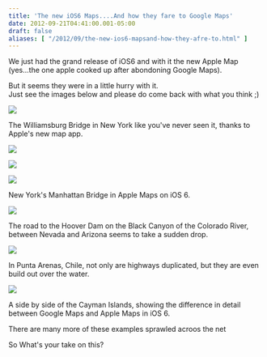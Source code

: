 ```yaml
---
title: 'The new iOS6 Maps....And how they fare to Google Maps'
date: 2012-09-21T04:41:00.001-05:00
draft: false
aliases: [ "/2012/09/the-new-ios6-mapsand-how-they-afre-to.html" ]
---
```


We just had the grand release of iOS6 and with it the new Apple Map (yes...the one apple cooked up after abondoning Google Maps).  
  
But it seems they were in a little hurry with it.  
Just see the images below and please do come back with what you think ;)  
  

[![](http://asset0.cbsistatic.com/cnwk.1d/i/tim/2012/09/20/-1_540x720.png)](http://asset0.cbsistatic.com/cnwk.1d/i/tim/2012/09/20/-1_540x720.png)

The Williamsburg Bridge in New York like you've never seen it, thanks to Apple's new map app. 

[![](http://asset1.cbsistatic.com/cnwk.1d/i/tim/2012/09/20/tumblr_mannsfoX1B1rhptwbo1_1280_620x465.png)](http://asset1.cbsistatic.com/cnwk.1d/i/tim/2012/09/20/tumblr_mannsfoX1B1rhptwbo1_1280_620x465.png)

[![](http://i.i.com.com/cnwk.1d/i/tim/2012/09/20/-1_620x827.png)](http://i.i.com.com/cnwk.1d/i/tim/2012/09/20/-1_620x827.png)

[![](http://i.i.com.com/cnwk.1d/i/tim/2012/09/20/-2_620x827.png)](http://i.i.com.com/cnwk.1d/i/tim/2012/09/20/-2_620x827.png)

New York's Manhattan Bridge in Apple Maps on iOS 6.

[![](http://i.i.com.com/cnwk.1d/i/tim/2012/09/20/-7_620x827.png)](http://i.i.com.com/cnwk.1d/i/tim/2012/09/20/-7_620x827.png)

The road to the Hoover Dam on the Black Canyon of the Colorado River, between Nevada and Arizona seems to take a sudden drop.

[![](http://i.i.com.com/cnwk.1d/i/tim/2012/09/20/-4_620x827.png)](http://i.i.com.com/cnwk.1d/i/tim/2012/09/20/-4_620x827.png)

In Punta Arenas, Chile, not only are highways duplicated, but they are even build out over the water.

[![](http://i.i.com.com/cnwk.1d/i/tim/2012/09/20/tumblr_manpq7EAef1rhptwbo1_1280_620x734.png)](http://i.i.com.com/cnwk.1d/i/tim/2012/09/20/tumblr_manpq7EAef1rhptwbo1_1280_620x734.png)

A side by side of the Cayman Islands, showing the difference in detail between Google Maps and Apple Maps in iOS 6.

  
  
There are many more of these examples sprawled acroos the net  
  
So What's your take on this?